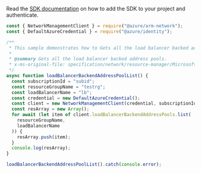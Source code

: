 Read the [SDK documentation](https://github.com/Azure/azure-sdk-for-js/blob/%40azure%2Farm-network_27.0.0/sdk/network/arm-network/README.md) on how to add the SDK to your project and authenticate.

```javascript
const { NetworkManagementClient } = require("@azure/arm-network");
const { DefaultAzureCredential } = require("@azure/identity");

/**
 * This sample demonstrates how to Gets all the load balancer backed address pools.
 *
 * @summary Gets all the load balancer backed address pools.
 * x-ms-original-file: specification/network/resource-manager/Microsoft.Network/stable/2021-05-01/examples/LoadBalancerBackendAddressPoolList.json
 */
async function loadBalancerBackendAddressPoolList() {
  const subscriptionId = "subid";
  const resourceGroupName = "testrg";
  const loadBalancerName = "lb";
  const credential = new DefaultAzureCredential();
  const client = new NetworkManagementClient(credential, subscriptionId);
  const resArray = new Array();
  for await (let item of client.loadBalancerBackendAddressPools.list(
    resourceGroupName,
    loadBalancerName
  )) {
    resArray.push(item);
  }
  console.log(resArray);
}

loadBalancerBackendAddressPoolList().catch(console.error);
```
